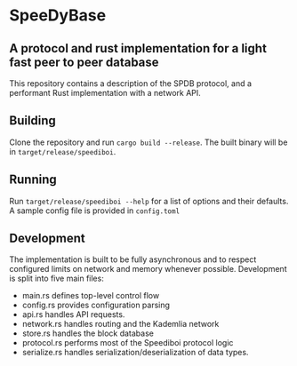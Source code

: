 # SpeeDyBase
## A protocol and rust implementation for a light fast peer to peer database

This repository contains a description of the SPDB protocol, and a performant Rust implementation with a network API.

## Building

Clone the repository and run `cargo build --release`. The built binary will be in `target/release/speediboi`.

## Running

Run `target/release/speediboi --help` for a list of options and their defaults.
A sample config file is provided in `config.toml`

## Development

The implementation is built to be fully asynchronous and to respect configured limits on network and memory whenever possible.
Development is split into five main files:

- main.rs defines top-level control flow
- config.rs provides configuration parsing
- api.rs handles API requests.
- network.rs handles routing and the Kademlia network
- store.rs handles the block database
- protocol.rs performs most of the Speediboi protocol logic
- serialize.rs handles serialization/deserialization of data types.
